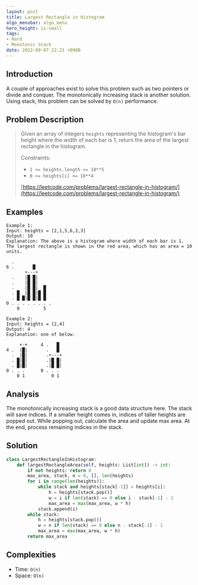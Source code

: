 ```yaml
---
layout: post
title: Largest Rectangle in Histogram
algo_menubar: algo_menu
hero_height: is-small
tags:
- Hard
- Monotonic Stack
date: 2022-09-07 22:21 +0900
---
```

## Introduction

A couple of approaches exist to solve this problem such as two pointers or divide and conquer.
The monotonically increasing stack is another solution.
Using stack, this problem can be solved by `O(n)` performance.

## Problem Description
> Given an array of integers `heights` representing the histogram's bar height
> where the width of each bar is 1, return the area of the largest rectangle in the histogram.
>
> Constraints:
> - `1 <= heights.length <= 10**5`
> - `0 <= heights[i] <= 10**4`
>
> [https://leetcode.com/problems/largest-rectangle-in-histogram/](https://leetcode.com/problems/largest-rectangle-in-histogram/)

## Examples
```
Example 1:
Input: heights = [2,1,5,6,2,3]
Output: 10
Explanation: The above is a histogram where width of each bar is 1.
The largest rectangle is shown in the red area, which has an area = 10 units.

  .
6 .       █
       +---+
  .    |█ █|
  .    |█ █|
  .    |█ █|  █
  . █  |█ █|█ █
  . █ █|█ █|█ █
0 . . . . . . . .
    0         5
```

```
Example 2:
Input: heights = [2,4]
Output: 4
Explanation: one of below.

     +-+     4 .   █
4 .  |█|       .   █
  .  |█|       .+---+
  . █|█|       .|█ █|
  . █|█|       .|█ █|
0 . . .      0 . . . 
    0 1          0 1
```

## Analysis

The monotonically increasing stack is a good data structure here.
The stack will save indices.
If a smaller height comes in, indices of taller heights are popped out.
While popping out, calculate the area and update max area.
At the end, process remaining indices in the stack.

## Solution
```python
class LargestRectangleInHistogram:
    def largestRectangleArea(self, heights: List[int]) -> int:
        if not heights: return 0
        max_area, stack, n = 0, [], len(heights)
        for i in range(len(heights)):
            while stack and heights[stack[-1]] > heights[i]:
                h = heights[stack.pop()]
                w = i if len(stack) == 0 else i - stack[-1] - 1
                max_area = max(max_area, w * h)
            stack.append(i)
        while stack:
            h = heights[stack.pop()]
            w = n if len(stack) == 0 else n - stack[-1] - 1
            max_area = max(max_area, w * h)
        return max_area
```

## Complexities
- Time: `O(n)`
- Space: `O(n)`
